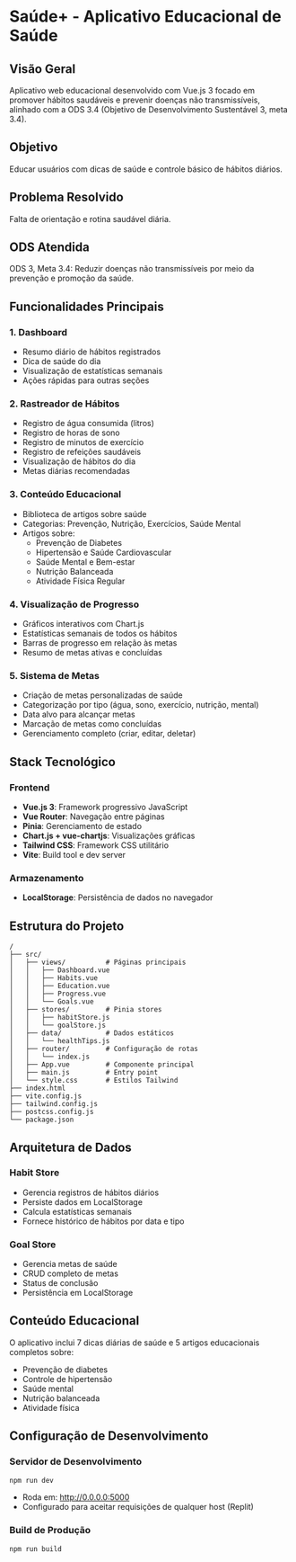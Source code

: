 # Saúde+ - Aplicativo Educacional de Saúde

## Visão Geral
Aplicativo web educacional desenvolvido com Vue.js 3 focado em promover hábitos saudáveis e prevenir doenças não transmissíveis, alinhado com a ODS 3.4 (Objetivo de Desenvolvimento Sustentável 3, meta 3.4).

## Objetivo
Educar usuários com dicas de saúde e controle básico de hábitos diários.

## Problema Resolvido
Falta de orientação e rotina saudável diária.

## ODS Atendida
ODS 3, Meta 3.4: Reduzir doenças não transmissíveis por meio da prevenção e promoção da saúde.

## Funcionalidades Principais

### 1. Dashboard
- Resumo diário de hábitos registrados
- Dica de saúde do dia
- Visualização de estatísticas semanais
- Ações rápidas para outras seções

### 2. Rastreador de Hábitos
- Registro de água consumida (litros)
- Registro de horas de sono
- Registro de minutos de exercício
- Registro de refeições saudáveis
- Visualização de hábitos do dia
- Metas diárias recomendadas

### 3. Conteúdo Educacional
- Biblioteca de artigos sobre saúde
- Categorias: Prevenção, Nutrição, Exercícios, Saúde Mental
- Artigos sobre:
  - Prevenção de Diabetes
  - Hipertensão e Saúde Cardiovascular
  - Saúde Mental e Bem-estar
  - Nutrição Balanceada
  - Atividade Física Regular

### 4. Visualização de Progresso
- Gráficos interativos com Chart.js
- Estatísticas semanais de todos os hábitos
- Barras de progresso em relação às metas
- Resumo de metas ativas e concluídas

### 5. Sistema de Metas
- Criação de metas personalizadas de saúde
- Categorização por tipo (água, sono, exercício, nutrição, mental)
- Data alvo para alcançar metas
- Marcação de metas como concluídas
- Gerenciamento completo (criar, editar, deletar)

## Stack Tecnológico

### Frontend
- **Vue.js 3**: Framework progressivo JavaScript
- **Vue Router**: Navegação entre páginas
- **Pinia**: Gerenciamento de estado
- **Chart.js + vue-chartjs**: Visualizações gráficas
- **Tailwind CSS**: Framework CSS utilitário
- **Vite**: Build tool e dev server

### Armazenamento
- **LocalStorage**: Persistência de dados no navegador

## Estrutura do Projeto

```
/
├── src/
│   ├── views/          # Páginas principais
│   │   ├── Dashboard.vue
│   │   ├── Habits.vue
│   │   ├── Education.vue
│   │   ├── Progress.vue
│   │   └── Goals.vue
│   ├── stores/         # Pinia stores
│   │   ├── habitStore.js
│   │   └── goalStore.js
│   ├── data/           # Dados estáticos
│   │   └── healthTips.js
│   ├── router/         # Configuração de rotas
│   │   └── index.js
│   ├── App.vue         # Componente principal
│   ├── main.js         # Entry point
│   └── style.css       # Estilos Tailwind
├── index.html
├── vite.config.js
├── tailwind.config.js
├── postcss.config.js
└── package.json
```

## Arquitetura de Dados

### Habit Store
- Gerencia registros de hábitos diários
- Persiste dados em LocalStorage
- Calcula estatísticas semanais
- Fornece histórico de hábitos por data e tipo

### Goal Store
- Gerencia metas de saúde
- CRUD completo de metas
- Status de conclusão
- Persistência em LocalStorage

## Conteúdo Educacional
O aplicativo inclui 7 dicas diárias de saúde e 5 artigos educacionais completos sobre:
- Prevenção de diabetes
- Controle de hipertensão
- Saúde mental
- Nutrição balanceada
- Atividade física

## Configuração de Desenvolvimento

### Servidor de Desenvolvimento
```bash
npm run dev
```
- Roda em: http://0.0.0.0:5000
- Configurado para aceitar requisições de qualquer host (Replit)

### Build de Produção
```bash
npm run build
```
